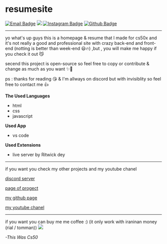 # resumesite
[![Email Badge](https://img.shields.io/badge/-Email-c14438?style=flat-square&logo=Gmail&logoColor=white&link=mailto:art.1387.na@gmail.com)](mailto:art.1387.na@gmail.com)
![](https://dcbadge.vercel.app/api/shield/1010448380280983552?style=flat&theme=compact=true?theme=default)
[![Instagram Badge](https://img.shields.io/badge/-Instagram-purple?style=flat&logo=instagram&logoColor=white&link=https://instagram.com/artin.navidgoli/)](https://space.bilibili.com/7708412)
[![Github Badge](https://img.shields.io/badge/-Github-232323?style=flat-square&logo=Github&logoColor=white&link=https://space.bilibili.com/7708412)](https://github.com/Artinnavidgoli)

****
yo what's up guys this is a homepage & resume that I made for cs50x and it's not really a good and professional site with crazy back-end and front-end (notting is better than week-end 😃🔥) ,but , you will make me happy if you check it out 😼

secend this project is open-source so feel free to copy or contribute & change as much as you want ✨🫶

ps : thanks for reading 😘 & I'm allways on discord but with invisiblity so feel free to contact me 👍








**The Used Languages**

- html
- css
- javascript

**Used App**

- vs code

**Used Extensions**

- live server by Ritwick dey

****
if you want you check my other projects and my youtube chanel 


[discord server](https://discord.gg/4gfjaPjv3Q)

[page of progect](https://github.com/Artinnavidgoli/resumesite)

[my github page](https://github.com/Artinnavidgoli)

[my youtube chanel](https://www.youtube.com/channel/UCunxVBWNJo3RXC_BNu2s4rw)

****

if you want you can buy me me coffee :) (it only work with iraninan money (rial / tomman))
<a href="https://coffeebede.ir/buycoffee/time.to.code.with.me"><img class="img-fluid" src="https://coffeebede.ir/DashboardTemplateV2/app-assets/images/banner/default-yellow.svg" /></a>

*-This Was Cs50*
